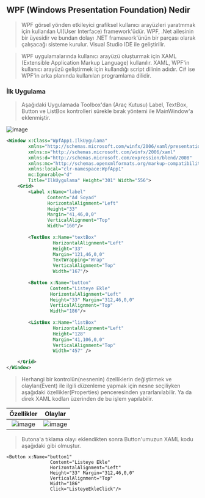 ## WPF (Windows Presentation Foundation) Nedir ##
> WPF  görsel yönden etkileyici grafiksel kullanıcı arayüzleri yaratmmak için kullanılan UI(User Interface) framework'üdür. WPF, .Net ailesinin bir üyesidir ve bundan dolayı  .NET framework'ünün bir parçası olarak çalışacağı sisteme kurulur. Visual Studio IDE ile geliştirilir.

> WPF uygulamalarında kullanıcı arayüzü oluşturmak için XAML (Extensible Application Markup Language) kullanılır. XAML, WPF'in kullanıcı arayüzü geliştirmek için kullandığı script dilinin adıdır. C# ise WPF'in arka planında kullanılan programlama dilidir.

### İlk Uygulama ###
>  Aşağıdaki Uygulamada Toolbox'dan (Araç Kutusu) Label, TextBox, Button ve ListBox kontrolleri sürekle bırak yöntemi ile MainWindow'a eklenmiştir.

![image](https://user-images.githubusercontent.com/28144917/152680886-fbe1f05e-63ca-4684-9036-e3e0cb326e8a.png)

```xml
<Window x:Class="WpfApp1.IlkUygulama"
        xmlns="http://schemas.microsoft.com/winfx/2006/xaml/presentation"
        xmlns:x="http://schemas.microsoft.com/winfx/2006/xaml"
        xmlns:d="http://schemas.microsoft.com/expression/blend/2008"
        xmlns:mc="http://schemas.openxmlformats.org/markup-compatibility/2006"
        xmlns:local="clr-namespace:WpfApp1"
        mc:Ignorable="d"
        Title="IlkUygulama" Height="301" Width="556">
    <Grid>
        <Label x:Name="label" 
               Content="Ad Soyad" 
               HorizontalAlignment="Left"
               Height="33" 
               Margin="41,46,0,0" 
               VerticalAlignment="Top" 
               Width="160"/>
            
        <TextBox x:Name="textBox" 
                 HorizontalAlignment="Left" 
                 Height="33" 
                 Margin="121,46,0,0" 
                 TextWrapping="Wrap" 
                 VerticalAlignment="Top" 
                 Width="167"/>
            
        <Button x:Name="button" 
                Content="Listeye Ekle" 
                HorizontalAlignment="Left" 
                Height="33" Margin="312,46,0,0" 
                VerticalAlignment="Top" 
                Width="186"/>
            
        <ListBox x:Name="listBox" 
                 HorizontalAlignment="Left" 
                 Height="128" 
                 Margin="41,106,0,0" 
                 VerticalAlignment="Top" 
                 Width="457" />

    </Grid>
</Window>
```
> Herhangi bir kontrolün(nesnenin) özelliklerin değiştirmek ve olayları(Event) ile ilgili düzenleme yapmak için nesne seçiliyken aşağıdaki özellikler(Properties) penceresinden yararlanılabilir. Ya da direk XAML kodları üzerinden de bu işlem yapılabilir.

| Özellikler |Olaylar|
|:--------:|:----------------------------:|
|![image](https://user-images.githubusercontent.com/28144917/152681894-52f66a26-cbbf-44d0-9049-579d63543aad.png)       |![image](https://user-images.githubusercontent.com/28144917/152682028-6bbdcc32-2fdd-435f-ba6f-629158f61da7.png)| 

> Butona'a tıklama olayı eklendikten sonra Button'umuzun XAML kodu aşağıdaki gibi olmuştur.

```
<Button x:Name="button1" 
                Content="Listeye Ekle" 
                HorizontalAlignment="Left" 
                Height="33" Margin="312,46,0,0" 
                VerticalAlignment="Top" 
                Width="186" 
                Click="ListeyeEkleClick"/>
```
